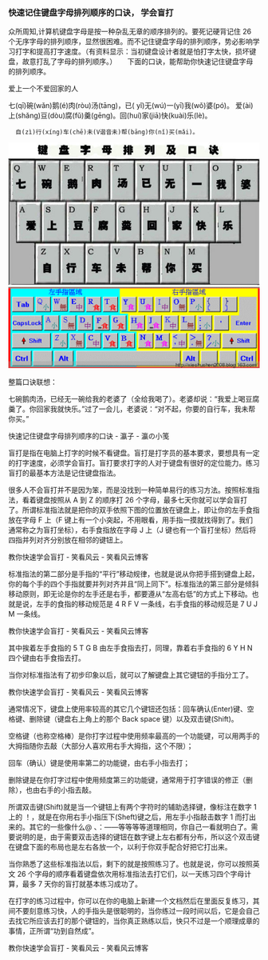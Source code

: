 <!--
 * @Author: zhangyu
 * @Email: zhangdulin@outlook.com
 * @Date: 2021-07-10 13:50:04
 * @LastEditors: zhangyu
 * @LastEditTime: 2022-11-14 14:01:18
 * @Description:
-->

### 快速记住键盘字母排列顺序的口诀， 学会盲打

众所周知,计算机键盘字母是按一种杂乱无章的顺序排列的。要死记硬背记住 26 个无序字母的排列顺序，显然很困难。而不记住键盘字母的排列顺序，势必影响学习打字和提高打字速度。（有资料显示：当初键盘设计者就是怕打字太快，损坏键盘，故意打乱了字母的排列顺序。）
　 下面的口诀，能帮助你快速记住键盘字母的排列顺序。

爱上一个不爱回家的人

七(qī)碗(wǎn)鹅(é)肉(ròu)汤(tāng)，已( yǐ)无(wú)一(yī)我(wǒ)婆(pó)。
爱(ài)上(shǎng)豆(dòu)腐(fǔ)羹(gēng)。回(huí)家(jiā)快(kuài)乐(lè)。

      自(zì)行(xíng)车(chē)未(V谐音未)帮(bāng)你(nǐ)买(mǎi)。

![爱上一个不爱回家的人!](../image/54994143_1.jpg "爱上一个不爱回家的人")
![爱上一个不爱回家的人!](../image/54994143_3.gif "爱上一个不爱回家的人")

整篇口诀联想：

七碗鹅肉汤，已经无一碗给我的老婆了（全给我喝了）。老婆却说：“我爱上喝豆腐羹了。你回家我就快乐。”过了一会儿，老婆说：“对不起，你要的自行车，我未帮你买。”

快速记住键盘字母排列顺序的口诀 - 瀛子 - 瀛の小笺

盲打是指在电脑上打字的时候不看键盘。盲打是打字员的基本要求，要想具有一定的打字速度，必须学会盲打。盲打要求打字的人对于键盘有很好的定位能力。练习盲打的最基本方法是记住键盘指法。

很多人不会盲打并不是因为笨，而是没找到一种简单易行的练习方法。按照标准指法，看着键盘按照从 A 到 Z 的顺序打 26 个字母，最多七天你就可以学会盲打了。所谓标准指法就是把你的双手依照下图的位置放在键盘上，即让你的左手食指放在字母 F 上（F 键上有一个小突起，不用眼看，用手指一摸就找得到了。我们通常称之为盲打坐标），右手食指放在字母 J 上（J 键也有一个盲打坐标）然后将四指并列对齐分别放在相邻的键钮上。

教你快速学会盲打 - 笑看风云 - 笑看风云博客

标准指法的第二部分是手指的“平行”移动规律，也就是说从你把手搭到键盘上起，你的每个手的四个手指就要并列对齐并且“同上同下”。标准指法的第三部分是倾斜移动原则，即无论是你的左手还是右手，都要遵从“左高右低”的方式上下移动。也就是说，左手的食指的移动规范是 4 R F V 一条线，右手食指的移动规范是 7 U J M 一条线。

教你快速学会盲打 - 笑看风云 - 笑看风云博客

其中挨着左手食指的 5 T G B 由左手食指去打，同理，靠着右手食指的 6 Y H N 四个键由右手食指去打。

当你对标准指法有了初步印象以后，就可以了解键盘上其它键钮的手指分工了。

教你快速学会盲打 - 笑看风云 - 笑看风云博客

通常情况下，键盘上使用率较高的其它几个键钮还包括：回车确认(Enter)键、空格键、删除键（键盘右上角上的那个 Back space 键）以及双击键(Shift)。

空格键（也称空格棒）是你打字过程中使用频率最高的一个功能键，可以用两手的大拇指随你去敲（大部分人喜欢用右手大拇指，这个不限）；

回车（确认）键是使用率第二的功能键，由右手小指去打；

删除键是在你打字过程中使用频度第三的功能键，通常用于打字错误的修正（删除），也由右手的小指去敲。

所谓双击键(Shift)就是当一个键钮上有两个字符时的辅助选择键，像标注在数字 1 上的 ！，就是在你用右手小指压下(Sheft)键之后，用左手小指敲击数字 1 而打出来的。其它的一些像什么@ 、：——等等等等道理相同，你自己一看就明白了。需要说明的是，由于需要双击选择的键钮在数字键上左右都有分布，所以这个双击键在键盘下面的布局也是左右各放一个，以利于你双手配合好把它打出来。

当你熟悉了这些标准指法以后，剩下的就是按照练习了。也就是说，你可以按照英文 26 个字母的顺序看着键盘依次用标准指法去打它们，以一天练习四个字母计算，最多 7 天你的盲打就基本练习成功了。

在打字的练习过程中，你可以在你的电脑上新建一个文档然后在里面反复练习，其间不要刻意练习快，人的手指头是很聪明的，当你练过一段时间以后，它是会自己去找它所应该去打的那个键钮的，当你真正熟练以后，快只不过是一个顺理成章的事情，正所谓“功到自然成”。

教你快速学会盲打 - 笑看风云 - 笑看风云博客
<Valine />
